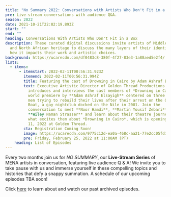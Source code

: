 ```yaml
---
title: "No Summary 2022: Conversations with Artists Who Don't Fit in a Box"
pre: Live-stream conversations with audience Q&A.
season: 2022
date: 2021-10-21T22:02:19.893Z
start: ""
end: ""
heading: Conversations With Artists Who Don't Fit in a Box
description: These curated digital discussions invite artists of Middle Eastern
  and North African heritage to discuss the many layers of their identity and
  how it impacts their work and artistic choices.
background: https://ucarecdn.com/df0483c8-380f-4f27-83e3-1a88aed5e2f4/
lists:
  - items:
      - itemstart: 2022-02-11T00:56:31.923Z
        itemend: 2022-02-11T00:56:31.994Z
        title: Featuring the cast of Drowning in Cairo by Adam Ashraf Elsayigh
        text: Executive Artistic Director of Golden Thread Productions **Sahar Assaf**
          introduces and interviews the cast members of *Drowning in Cairo*, a
          world premiere by **Adam Ashraf Elsayigh** centered on three Arab gay
          men trying to rebuild their lives after their arrest on the Queen
          Boat, a gay nightclub docked on the Nile in 2001. Join the
          conversation to meet **Noor Hamdi**, **Martin Yousif Zebari**, and
          **Wiley Naman Strasser** and learn about their theatre journeys and
          what excites them about *Drowning in Cairo*, which is opening on April
          11, 2022 at Golden Thread.
        cta: Registration Coming Soon!
        image: https://ucarecdn.com/9775c12d-ea0a-468c-aa21-77e2cc05fd1d/
        pre: Friday, February 25, 2022 at 11:00AM (PT)
    heading: List of Episodes
---
```

Every two months join us for *NO SUMMARY*, our **Live-Stream Series** of MENA artists in conversation, featuring live audience Q & A! We invite you to take pause with us and immerse yourself in these compelling topics and histories that defy a snappy summation. A schedule of our upcoming episodes TBA soon!

Click [here](https://goldenthread.org/productions/no-summary-conversations-with-artists-that-dont-fit-in-a-box/) to learn about and watch our past archived episodes.